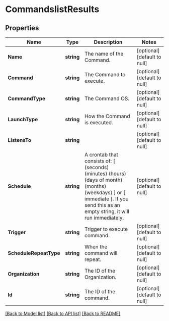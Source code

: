 # CommandslistResults

## Properties
Name | Type | Description | Notes
------------ | ------------- | ------------- | -------------
**Name** | **string** | The name of the Command. | [optional] [default to null]
**Command** | **string** | The Command to execute. | [optional] [default to null]
**CommandType** | **string** | The Command OS. | [optional] [default to null]
**LaunchType** | **string** | How the Command is executed. | [optional] [default to null]
**ListensTo** | **string** |  | [optional] [default to null]
**Schedule** | **string** | A crontab that consists of: [ (seconds) (minutes) (hours) (days of month) (months) (weekdays) ] or [ immediate ]. If you send this as an empty string, it will run immediately.  | [optional] [default to null]
**Trigger** | **string** | Trigger to execute command. | [optional] [default to null]
**ScheduleRepeatType** | **string** | When the command will repeat. | [optional] [default to null]
**Organization** | **string** | The ID of the Organization. | [optional] [default to null]
**Id** | **string** | The ID of the command. | [optional] [default to null]

[[Back to Model list]](../README.md#documentation-for-models) [[Back to API list]](../README.md#documentation-for-api-endpoints) [[Back to README]](../README.md)


